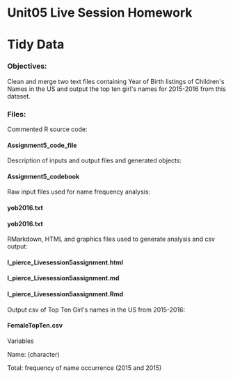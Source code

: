 # Unit05 Live Session Homework
# Tidy Data

### Objectives:

Clean and merge two text files containing Year of Birth listings of Children's Names in the US and output the top ten girl's names
for 2015-2016 from this dataset.

### Files:

Commented R source code: 

#### Assignment5_code_file

Description of inputs and output files and generated objects: 

#### Assignment5_codebook

Raw input files used for name frequency analysis:

#### yob2016.txt
#### yob2016.txt

RMarkdown, HTML and graphics files used to generate analysis and csv output:
 
#### l_pierce_Livesession5assignment.html
#### l_pierce_Livesession5assignment.md
#### l_pierce_Livesession5assignment.Rmd

Output csv of Top Ten Girl's names in the US from 2015-2016:

#### FemaleTopTen.csv

Variables

Name: (character)

Total: frequency of name occurrence (2015 and 2015)
